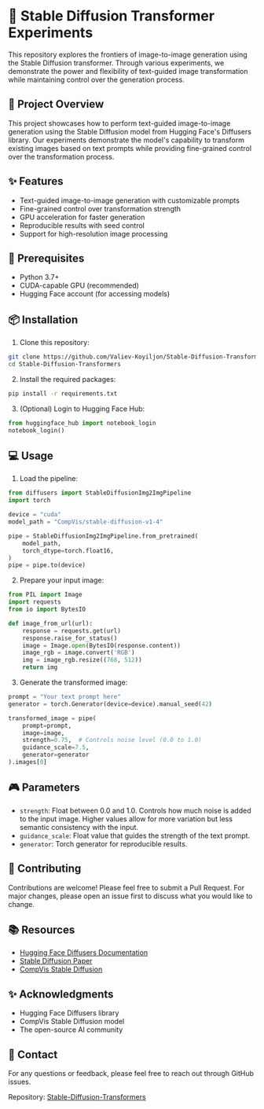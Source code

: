 # 🌌 Stable Diffusion Transformer Experiments

This repository explores the frontiers of image-to-image generation using the Stable Diffusion transformer. Through various experiments, we demonstrate the power and flexibility of text-guided image transformation while maintaining control over the generation process.

## 🎯 Project Overview

This project showcases how to perform text-guided image-to-image generation using the Stable Diffusion model from Hugging Face's Diffusers library. Our experiments demonstrate the model's capability to transform existing images based on text prompts while providing fine-grained control over the transformation process.

## ✨ Features

- Text-guided image-to-image generation with customizable prompts
- Fine-grained control over transformation strength
- GPU acceleration for faster generation
- Reproducible results with seed control
- Support for high-resolution image processing

## 🚀 Prerequisites

- Python 3.7+
- CUDA-capable GPU (recommended)
- Hugging Face account (for accessing models)

## 📦 Installation

1. Clone this repository:
```bash
git clone https://github.com/Valiev-Koyiljon/Stable-Diffusion-Transformers.git
cd Stable-Diffusion-Transformers
```

2. Install the required packages:
```bash
pip install -r requirements.txt
```

3. (Optional) Login to Hugging Face Hub:
```python
from huggingface_hub import notebook_login
notebook_login()
```

## 💻 Usage

1. Load the pipeline:
```python
from diffusers import StableDiffusionImg2ImgPipeline
import torch

device = "cuda"
model_path = "CompVis/stable-diffusion-v1-4"

pipe = StableDiffusionImg2ImgPipeline.from_pretrained(
    model_path,
    torch_dtype=torch.float16,
)
pipe = pipe.to(device)
```

2. Prepare your input image:
```python
from PIL import Image
import requests
from io import BytesIO

def image_from_url(url):
    response = requests.get(url)
    response.raise_for_status()
    image = Image.open(BytesIO(response.content))
    image_rgb = image.convert('RGB')
    img = image_rgb.resize((768, 512))
    return img
```

3. Generate the transformed image:
```python
prompt = "Your text prompt here"
generator = torch.Generator(device=device).manual_seed(42)

transformed_image = pipe(
    prompt=prompt,
    image=image,
    strength=0.75,  # Controls noise level (0.0 to 1.0)
    guidance_scale=7.5,
    generator=generator
).images[0]
```

## 🎮 Parameters

- `strength`: Float between 0.0 and 1.0. Controls how much noise is added to the input image. Higher values allow for more variation but less semantic consistency with the input.
- `guidance_scale`: Float value that guides the strength of the text prompt.
- `generator`: Torch generator for reproducible results.

## 🤝 Contributing

Contributions are welcome! Please feel free to submit a Pull Request. For major changes, please open an issue first to discuss what you would like to change.

## 📚 Resources

- [Hugging Face Diffusers Documentation](https://huggingface.co/docs/diffusers/index)
- [Stable Diffusion Paper](https://arxiv.org/abs/2112.10752)
- [CompVis Stable Diffusion](https://github.com/CompVis/stable-diffusion)

## ✨ Acknowledgments

- Hugging Face Diffusers library
- CompVis Stable Diffusion model
- The open-source AI community

## 📧 Contact

For any questions or feedback, please feel free to reach out through GitHub issues.

Repository: [Stable-Diffusion-Transformers](https://github.com/Valiev-Koyiljon/Stable-Diffusion-Transformers)
